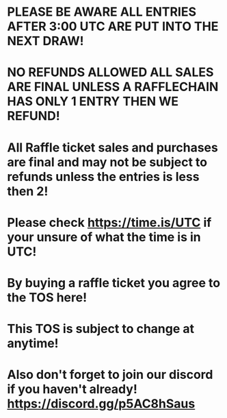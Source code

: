 # PLEASE BE AWARE ALL ENTRIES AFTER 3:00 UTC ARE PUT INTO THE NEXT DRAW!
# NO REFUNDS ALLOWED ALL SALES ARE FINAL UNLESS A RAFFLECHAIN HAS ONLY 1 ENTRY THEN WE REFUND!
# All Raffle ticket sales and purchases are final and may not be subject to refunds unless the entries is less then 2!
# Please check https://time.is/UTC if your unsure of what the time is in UTC!
# By buying a raffle ticket you agree to the TOS here!
# This TOS is subject to change at anytime!
# Also don't forget to join our discord if you haven't already! https://discord.gg/p5AC8hSaus
